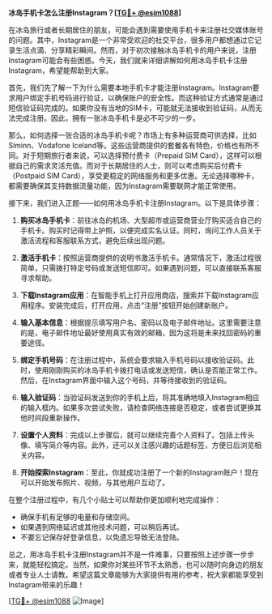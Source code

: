 **冰岛手机卡怎么注册Instagram？[[TG💪+ @esim1088](https://t.me/s/esim1088)]**

在冰岛旅行或者长期居住的朋友，可能会遇到需要使用手机卡来注册社交媒体账号的问题。其中，Instagram是一个非常受欢迎的社交平台，很多用户都想通过它记录生活点滴、分享精彩瞬间。然而，对于初次接触冰岛手机卡的用户来说，注册Instagram可能会有些困惑。今天，我们就来详细讲解如何用冰岛手机卡注册Instagram，希望能帮助到大家。

首先，我们先了解一下为什么需要本地手机卡才能注册Instagram。Instagram要求用户绑定手机号码进行验证，以确保账户的安全性。而这种验证方式通常是通过短信验证码完成的。如果你没有当地的SIM卡，可能就无法接收到验证码，从而无法完成注册。因此，拥有一张冰岛手机卡是必不可少的一步。

那么，如何选择一张合适的冰岛手机卡呢？市场上有多种运营商可供选择，比如Siminn、Vodafone Iceland等。这些运营商提供的套餐各有特色，价格也有所不同。对于短期旅行者来说，可以选择预付费卡（Prepaid SIM Card），这样可以根据自己的需求灵活充值。而对于长期居住的人士，则可以考虑购买后付费卡（Postpaid SIM Card），享受更稳定的网络服务和更多优惠。无论选择哪种卡，都需要确保其支持数据流量功能，因为Instagram需要联网才能正常使用。

接下来，我们进入正题——如何用冰岛手机卡注册Instagram。以下是具体步骤：

1. **购买冰岛手机卡**：前往冰岛的机场、大型超市或运营商营业厅购买适合自己的手机卡。购买时记得带上护照，以便完成实名认证。同时，询问工作人员关于激活流程和客服联系方式，避免后续出现问题。

2. **激活手机卡**：按照运营商提供的说明书激活手机卡。通常情况下，激活过程很简单，只需拨打特定号码或发送短信即可。如果遇到问题，可以直接联系客服寻求帮助。

3. **下载Instagram应用**：在智能手机上打开应用商店，搜索并下载Instagram应用程序。安装完成后，打开应用，点击“注册”按钮开始创建新账户。

4. **输入基本信息**：根据提示填写用户名、密码以及电子邮件地址。这里需要注意的是，电子邮件地址最好使用真实有效的邮箱，因为这将是未来找回密码的重要途径。

5. **绑定手机号码**：在注册过程中，系统会要求输入手机号码以接收验证码。此时，使用刚刚购买的冰岛手机卡拨打电话或发送短信，确认是否能正常工作。然后，在Instagram界面中输入这个号码，并等待接收到的验证码。

6. **输入验证码**：当验证码发送到你的手机上后，将其准确地填入Instagram相应的输入框内。如果多次尝试失败，请检查网络连接是否稳定，或者尝试更换其他时间段重新操作。

7. **设置个人资料**：完成以上步骤后，就可以继续完善个人资料了。包括上传头像、填写简介等内容。此外，还可以关注感兴趣的话题标签，方便日后浏览相关内容。

8. **开始探索Instagram**：至此，你就成功注册了一个新的Instagram账户！现在可以开始发布照片、视频，与其他用户互动了。

在整个注册过程中，有几个小贴士可以帮助你更加顺利地完成操作：
- 确保手机有足够的电量和存储空间。
- 如果遇到网络延迟或其他技术问题，可以稍后再试。
- 不要忘记保存好登录信息，以免遗忘导致无法登陆。

总之，用冰岛手机卡注册Instagram并不是一件难事，只要按照上述步骤一步步来，就能轻松搞定。当然，如果你对某些环节不太熟悉，也可以随时向身边的朋友或者专业人士请教。希望这篇文章能够为大家提供有用的参考，祝大家都能享受到Instagram带来的乐趣！

[[TG💪+ @esim1088](https://t.me/s/esim1088) ![Image](https://i.postimg.cc/4NQfJmqS/Snipaste-2025-05-13-00-14-12.png)]